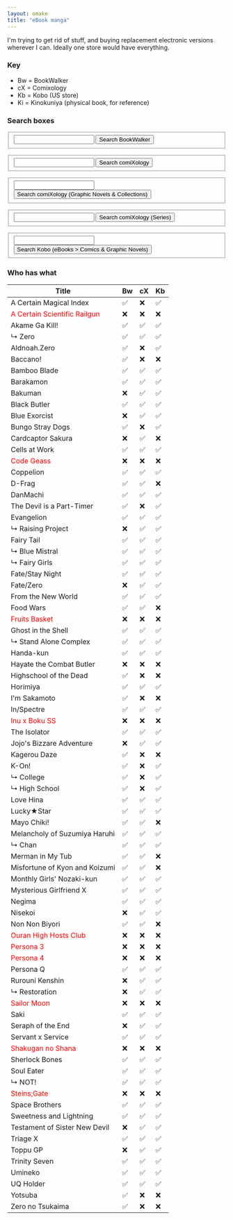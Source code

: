 ```yaml
---
layout: omake
title: "eBook manga"
---
```

I'm trying to get rid of stuff, and buying replacement electronic versions wherever I can. Ideally one store would have everything.

### Key
* Bw = BookWalker
* cX = Comixology
* Kb = Kobo (US store)
* Ki = Kinokuniya (physical book, for reference)

### Search boxes

<p></p>

<form action="https://global.bookwalker.jp/search/" method="get">
<fieldset>
<input id="searchtextbox" type="text" name="word" value="" class="f-keyword no-lang-select" />
<input type="submit" value="Search BookWalker" class="f-submit" />
</fieldset>
</form>

<form action="https://www.comixology.com/search" method="get">
<fieldset>
<input type="text" name="search" value="" />
<input type="submit" value="Search comiXology" />
</fieldset>
</form>

<form action="https://www.comixology.com/search/items" method="get">
<fieldset>
<input type="text" name="search" value="" />
<input type="hidden" name="subType" value="COLLECTIONS" />
<input type="submit" value="Search comiXology (Graphic Novels &amp; Collections)" />
</fieldset>
</form>

<form action="https://www.comixology.com/search/series" method="get">
<fieldset>
<input type="text" name="search" value="" />
<input type="submit" value="Search comiXology (Series)" />
</fieldset>
</form>

<form action="https://www.kobo.com/en/search/" method="get">
<fieldset>
<input type="text" name="Query" value="" />
<input type="hidden" name="fcmedia" value="Book" />
<input type="hidden" name="id" value="84a1c203-0341-41aa-898d-a745eb6e6b36" />
<input type="submit" value="Search Kobo (eBooks &gt; Comics &amp; Graphic Novels)" />
</fieldset>
</form>

<p></p>

### Who has what

Title                                                       | Bw | cX | Kb |
------------------------------------------------------------|----|----|----|
A Certain Magical Index                                     | ✅ | ❌ | ✅ |
<span style="color:red">A Certain Scientific Railgun</span> | ❌ | ❌ | ❌ |
Akame Ga Kill!                                              | ✅ | ✅ | ✅ |
↳  Zero                                                     | ✅ | ✅ | ✅ |
Aldnoah.Zero                                                | ✅ | ❌ | ✅ |
Baccano!                                                    | ✅ | ❌ | ❌ |
Bamboo Blade                                                | ✅ | ✅ | ✅ |
Barakamon                                                   | ✅ | ✅ | ✅ |
Bakuman                                                     | ❌ | ✅ | ✅ |
Black Butler                                                | ✅ | ✅ | ✅ |
Blue Exorcist                                               | ❌ | ✅ | ✅ |
Bungo Stray Dogs                                            | ✅ | ❌ | ✅ |
Cardcaptor Sakura                                           | ❌ | ✅ | ❌ |
Cells at Work                                               | ✅ | ✅ | ✅ |
<span style="color:red">Code Geass</span>                   | ❌ | ❌ | ❌ |
Coppelion                                                   | ✅ | ✅ | ✅ |
D-Frag                                                      | ✅ | ✅ | ❌ |
DanMachi                                                    | ✅ | ✅ | ✅ |
The Devil is a Part-Timer                                   | ✅ | ❌ | ✅ |
Evangelion                                                  | ✅ | ✅ | ✅ |
↳  Raising Project                                          | ❌ | ✅ | ✅ |
Fairy Tail                                                  | ✅ | ✅ | ✅ |
↳  Blue Mistral                                             | ✅ | ✅ | ✅ |
↳  Fairy Girls                                              | ✅ | ✅ | ✅ |
Fate/Stay Night                                             | ✅ | ✅ | ✅ |
Fate/Zero                                                   | ❌ | ✅ | ✅ |
From the New World                                          | ✅ | ✅ | ✅ |
Food Wars                                                   | ✅ | ✅ | ❌ |
<span style="color:red">Fruits Basket</span>                | ❌ | ❌ | ❌ |
Ghost in the Shell                                          | ✅ | ✅ | ✅ |
↳  Stand Alone Complex                                      | ✅ | ✅ | ✅ |
Handa-kun                                                   | ✅ | ✅ | ✅ |
Hayate the Combat Butler                                    | ❌ | ❌ | ❌ |
Highschool of the Dead                                      | ✅ | ❌ | ❌ |
Horimiya                                                    | ✅ | ✅ | ✅ |
I'm Sakamoto                                                | ✅ | ❌ | ❌ |
In/Spectre                                                  | ✅ | ✅ | ✅ |
<span style="color:red">Inu x Boku SS</span>                | ❌ | ❌ | ❌ |
The Isolator                                                | ✅ | ✅ | ✅ |
Jojo's Bizzare Adventure                                    | ❌ | ✅ | ✅ |
Kagerou Daze                                                | ✅ | ❌ | ❌ |
K-On!                                                       | ✅ | ❌ | ✅ |
↳  College                                                  | ✅ | ❌ | ✅ |
↳  High School                                              | ✅ | ❌ | ✅ |
Love Hina                                                   | ✅ | ✅ | ✅ |
Lucky★Star                                                  | ✅ | ✅ | ✅ |
Mayo Chiki!                                                 | ✅ | ✅ | ❌ |
Melancholy of Suzumiya Haruhi                               | ✅ | ✅ | ✅ |
↳  Chan                                                     | ✅ | ✅ | ✅ |
Merman in My Tub                                            | ✅ | ✅ | ❌ |
Misfortune of Kyon and Koizumi                              | ✅ | ✅ | ❌ |
Monthly Girls' Nozaki-kun                                   | ✅ | ✅ | ✅ |
Mysterious Girlfriend X                                     | ✅ | ✅ | ✅ |
Negima                                                      | ✅ | ✅ | ✅ |
Nisekoi                                                     | ❌ | ✅ | ✅ |
Non Non Biyori                                              | ✅ | ✅ | ❌ |
<span style="color:red">Ouran High Hosts Club</span>        | ❌ | ❌ | ❌ |
<span style="color:red">Persona 3</span>                    | ❌ | ❌ | ❌ |
<span style="color:red">Persona 4</span>                    | ❌ | ❌ | ❌ |
Persona Q                                                   | ✅ | ✅ | ✅ |
Rurouni Kenshin                                             | ❌ | ✅ | ✅ |
↳  Restoration                                              | ❌ | ✅ | ✅ |
<span style="color:red">Sailor Moon</span>                  | ❌ | ❌ | ❌ |
Saki                                                        | ✅ | ✅ | ✅ |
Seraph of the End                                           | ❌ | ✅ | ✅ |  
Servant x Service                                           | ✅ | ✅ | ✅ |
<span style="color:red">Shakugan no Shana</span>            | ❌ | ❌ | ❌ |
Sherlock Bones                                              | ✅ | ✅ | ✅ |
Soul Eater                                                  | ✅ | ✅ | ✅ |
↳  NOT!                                                     | ✅ | ✅ | ✅ |
<span style="color:red">Steins;Gate</span>                  | ❌ | ❌ | ❌ |
Space Brothers                                              | ✅ | ✅ | ✅ |
Sweetness and Lightning                                     | ✅ | ✅ | ✅ |
Testament of Sister New Devil                               | ❌ | ✅ | ✅ |
Triage X                                                    | ✅ | ✅ | ✅ |
Toppu GP                                                    | ❌ | ✅ | ✅ |
Trinity Seven                                               | ✅ | ✅ | ✅ |
Umineko                                                     | ✅ | ✅ | ✅ |
UQ Holder                                                   | ✅ | ✅ | ✅ |
Yotsuba                                                     | ✅ | ❌ | ❌ |
Zero no Tsukaima                                            | ✅ | ❌ | ❌ |

